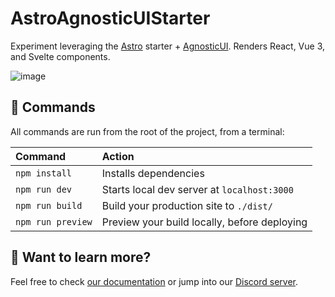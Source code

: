 # AstroAgnosticUIStarter

Experiment leveraging the [Astro](https://astro.build/) starter &plus; [AgnosticUI](https://agnosticui.com/). Renders React, Vue 3, and Svelte components.

![image](https://user-images.githubusercontent.com/142403/160301080-1a7be334-3064-4045-9a0a-7a349eba399b.png)

## 🧞 Commands

All commands are run from the root of the project, from a terminal:

| Command           | Action                                       |
|:----------------  |:-------------------------------------------- |
| `npm install`     | Installs dependencies                        |
| `npm run dev`     | Starts local dev server at `localhost:3000`  |
| `npm run build`   | Build your production site to `./dist/`      |
| `npm run preview` | Preview your build locally, before deploying |

## 👀 Want to learn more?

Feel free to check [our documentation](https://github.com/withastro/astro) or jump into our [Discord server](https://astro.build/chat).
